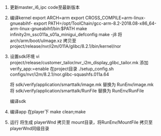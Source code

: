 1. 更新master_i6_ipc code至最新版本
2. 编译kernel
	export ARCH=arm
	export CROSS_COMPILE=arm-linux-gnueabihf-
	export PATH=/opt/ToolChain/gcc-arm-8.2-2018.08-x86_64-arm-linux-gnueabihf/bin:$PATH
	make infinity2m_ssc011a_s01a_minigui_defconfig
	make -j8
	将 arch/arm/boot/uImage.xz 拷贝至 project/release/nvr/i2m/011A/glibc/8.2.1/bin/kernel/nor
3. 设置sdk环境
	vi project/release/customer_tailor/nvr_i2m_display_glibc_tailor.mk
	添加 verify_app:=enable
	在project目录
	./setup_config.sh configs/nvr/i2m/8.2.1/nor.glibc-squashfs.011a.64
	
	将 sdk/verify/application/smarttalk/image.mk 替换为 RunEnv/image.mk 
	将 sdk/verify/application/smarttalk/RunFile 替换为 RunEnv/RunFile 
	
	编译sdk
	
4. 编译app
	在player下 make clean;make
	
5. 运行
	将生成 playerWnd 拷贝至 mount目录，将RunEnv/MountFile 拷贝至 playerWnd同级目录
	